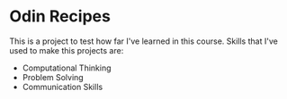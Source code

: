 # Odin Recipes

This is a project to test how far I've learned in this course. Skills that I've used to make this projects are:

- Computational Thinking
- Problem Solving
- Communication Skills